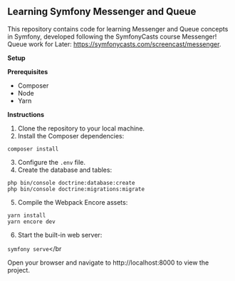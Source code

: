 ## Learning Symfony Messenger and Queue

This repository contains code for learning Messenger and Queue concepts in Symfony, developed following the SymfonyCasts course Messenger! Queue work for Later: https://symfonycasts.com/screencast/messenger.

**Setup**

**Prerequisites**

* Composer
* Node
* Yarn

**Instructions**

1. Clone the repository to your local machine.
2. Install the Composer dependencies:

`composer install`


3. Configure the `.env` file.
4. Create the database and tables:

`php bin/console doctrine:database:create`</br>
`php bin/console doctrine:migrations:migrate`


5. Compile the Webpack Encore assets:

`yarn install`</br>
`yarn encore dev`


6. Start the built-in web server:

`symfony serve`</br

Open your browser and navigate to http://localhost:8000 to view the project.